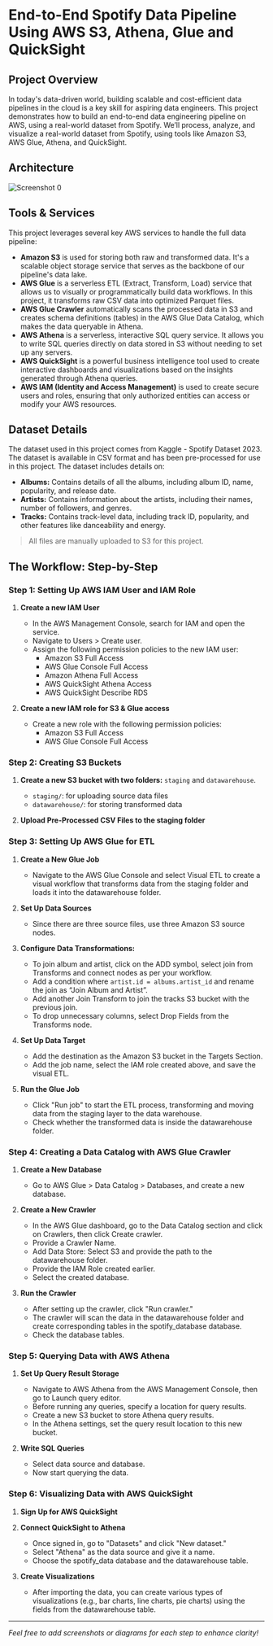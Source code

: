 # End-to-End Spotify Data Pipeline Using AWS S3, Athena, Glue and QuickSight

## Project Overview

In today's data-driven world, building scalable and cost-efficient data pipelines in the cloud is a key skill for aspiring data engineers. This project demonstrates how to build an end-to-end data engineering pipeline on AWS, using a real-world dataset from Spotify. We’ll process, analyze, and visualize a real-world dataset from Spotify, using tools like Amazon S3, AWS Glue, Athena, and QuickSight.

## Architecture

![Screenshot 0](https://drive.google.com/file/d/1C4w89z0UMc9_cTItqgWs6FoJeKhAaDHd/view?usp=sharing)

## Tools & Services

This project leverages several key AWS services to handle the full data pipeline:

- **Amazon S3** is used for storing both raw and transformed data. It's a scalable object storage service that serves as the backbone of our pipeline's data lake.
- **AWS Glue** is a serverless ETL (Extract, Transform, Load) service that allows us to visually or programmatically build data workflows. In this project, it transforms raw CSV data into optimized Parquet files.
- **AWS Glue Crawler** automatically scans the processed data in S3 and creates schema definitions (tables) in the AWS Glue Data Catalog, which makes the data queryable in Athena.
- **AWS Athena** is a serverless, interactive SQL query service. It allows you to write SQL queries directly on data stored in S3 without needing to set up any servers.
- **AWS QuickSight** is a powerful business intelligence tool used to create interactive dashboards and visualizations based on the insights generated through Athena queries.
- **AWS IAM (Identity and Access Management)** is used to create secure users and roles, ensuring that only authorized entities can access or modify your AWS resources.

## Dataset Details

The dataset used in this project comes from Kaggle - Spotify Dataset 2023. The dataset is available in CSV format and has been pre-processed for use in this project. The dataset includes details on:

- **Albums:** Contains details of all the albums, including album ID, name, popularity, and release date.
- **Artists:** Contains information about the artists, including their names, number of followers, and genres.
- **Tracks:** Contains track-level data, including track ID, popularity, and other features like danceability and energy.

> All files are manually uploaded to S3 for this project.

## The Workflow: Step-by-Step

### Step 1: Setting Up AWS IAM User and IAM Role

1. **Create a new IAM User**
    - In the AWS Management Console, search for IAM and open the service.
    - Navigate to Users > Create user.
    - Assign the following permission policies to the new IAM user:
        - Amazon S3 Full Access
        - AWS Glue Console Full Access
        - Amazon Athena Full Access
        - AWS QuickSight Athena Access
        - AWS QuickSight Describe RDS

2. **Create a new IAM role for S3 & Glue access**
    - Create a new role with the following permission policies:
        - Amazon S3 Full Access
        - AWS Glue Console Full Access

### Step 2: Creating S3 Buckets

1. **Create a new S3 bucket with two folders:** `staging` and `datawarehouse`.
    - `staging/`: for uploading source data files
    - `datawarehouse/`: for storing transformed data

2. **Upload Pre-Processed CSV Files to the staging folder**

### Step 3: Setting Up AWS Glue for ETL

1. **Create a New Glue Job**
    - Navigate to the AWS Glue Console and select Visual ETL to create a visual workflow that transforms data from the staging folder and loads it into the datawarehouse folder.

2. **Set Up Data Sources**
    - Since there are three source files, use three Amazon S3 source nodes.

3. **Configure Data Transformations:**
    - To join album and artist, click on the ADD symbol, select join from Transforms and connect nodes as per your workflow.
    - Add a condition where `artist.id = albums.artist_id` and rename the join as “Join Album and Artist”.
    - Add another Join Transform to join the tracks S3 bucket with the previous join.
    - To drop unnecessary columns, select Drop Fields from the Transforms node.

4. **Set Up Data Target**
    - Add the destination as the Amazon S3 bucket in the Targets Section.
    - Add the job name, select the IAM role created above, and save the visual ETL.

5. **Run the Glue Job**
    - Click "Run job" to start the ETL process, transforming and moving data from the staging layer to the data warehouse.
    - Check whether the transformed data is inside the datawarehouse folder.

### Step 4: Creating a Data Catalog with AWS Glue Crawler

1. **Create a New Database**
    - Go to AWS Glue > Data Catalog > Databases, and create a new database.

2. **Create a New Crawler**
    - In the AWS Glue dashboard, go to the Data Catalog section and click on Crawlers, then click Create crawler.
    - Provide a Crawler Name.
    - Add Data Store: Select S3 and provide the path to the datawarehouse folder.
    - Provide the IAM Role created earlier.
    - Select the created database.

3. **Run the Crawler**
    - After setting up the crawler, click "Run crawler."
    - The crawler will scan the data in the datawarehouse folder and create corresponding tables in the spotify_database database.
    - Check the database tables.

### Step 5: Querying Data with AWS Athena

1. **Set Up Query Result Storage**
    - Navigate to AWS Athena from the AWS Management Console, then go to Launch query editor.
    - Before running any queries, specify a location for query results.
    - Create a new S3 bucket to store Athena query results.
    - In the Athena settings, set the query result location to this new bucket.

2. **Write SQL Queries**
    - Select data source and database.
    - Now start querying the data.

### Step 6: Visualizing Data with AWS QuickSight

1. **Sign Up for AWS QuickSight**

2. **Connect QuickSight to Athena**
    - Once signed in, go to "Datasets" and click "New dataset."
    - Select "Athena" as the data source and give it a name.
    - Choose the spotify_data database and the datawarehouse table.

3. **Create Visualizations**
    - After importing the data, you can create various types of visualizations (e.g., bar charts, line charts, pie charts) using the fields from the datawarehouse table.

---

*Feel free to add screenshots or diagrams for each step to enhance clarity!*
